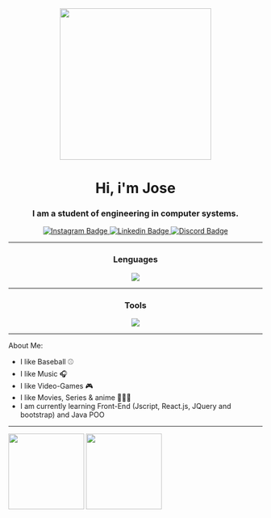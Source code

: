 <!--Informacion primaria-->

<div id="header" align="center">
    <img src="https://media.giphy.com/media/QMHoU66sBXqqLqYvGO/giphy.gif" width="300">
    <h1 align="center">Hi, i'm Jose</h1>
    <h3 align="center">I am a student of engineering in computer systems.</h3>
</div>

<!--Badges-->

<div id="badges" align="center">
    <a href="https://www.instagram.com/j.familia18/" target="_blank">
        <img src="https://img.shields.io/badge/Instagram-E4405F?style=for-the-badge&logo=instagram&logoColor=white"
        alt="Instagram Badge"/>
    </a>
    <a href="https://www.linkedin.com/in/jos%C3%A9-ren%C3%A9-fam%C3%ADlia-41915026b/" target="_blank">
        <img src="https://img.shields.io/badge/LinkedIn-0077B5?style=for-the-badge&logo=linkedin&logoColor=white"
        alt="Linkedin Badge"/>
    </a>
    <a href="https://discord.com/channels/@me/1091477571721498675" target="_blank">
        <img src="https://img.shields.io/badge/Discord-5865F2?style=for-the-badge&logo=Discord&logoColor=white"
        alt="Discord Badge"/>
    </a>
</div>

---
<!--Lenguajes-->

<div align="center">
    <h3>Lenguages</h3>
    <div>
         <img src="https://skillicons.dev/icons?i=html,css,javascript"/>
    </div>
</div>

---

<!--Herramientas-->

<div align="center">
<h3>Tools</h3>
    <div>
       <img src="https://skillicons.dev/icons?i=git,github,vscode,eclipse"/>
    </div>
</div>

---

<!--Sobre mi-->
About Me:

- I like Baseball ⚾
- I like Music 🎧
- I like Video-Games 🎮
- I like Movies, Series & anime 🧟🏯🍿
- I am currently learning Front-End (Jscript, React.js, JQuery and bootstrap) and Java POO

---

<!--Streaks-->
 <img height="150em" src="https://github-readme-stats.vercel.app/api?username=Jose-Familia&show_icons=true&theme=radical&include_all_commits=true&count_private=true"/>   <img height="150em" src="https://github-readme-stats.vercel.app/api/top-langs/?username=Jose-Familia&layout=compact&langs_count=7&theme=radical"/>



    
